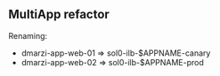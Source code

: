 
## MultiApp refactor

Renaming:

* dmarzi-app-web-01 => sol0-ilb-$APPNAME-canary
* dmarzi-app-web-02 => sol0-ilb-$APPNAME-prod
